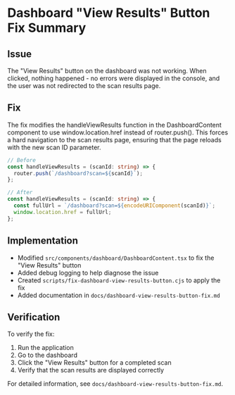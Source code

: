 # Dashboard "View Results" Button Fix Summary

## Issue
The "View Results" button on the dashboard was not working. When clicked, nothing happened - no errors were displayed in the console, and the user was not redirected to the scan results page.

## Fix
The fix modifies the handleViewResults function in the DashboardContent component to use window.location.href instead of router.push(). This forces a hard navigation to the scan results page, ensuring that the page reloads with the new scan ID parameter.

```typescript
// Before
const handleViewResults = (scanId: string) => {
  router.push(`/dashboard?scan=${scanId}`);
};

// After
const handleViewResults = (scanId: string) => {
  const fullUrl = `/dashboard?scan=${encodeURIComponent(scanId)}`;
  window.location.href = fullUrl;
};
```

## Implementation
- Modified `src/components/dashboard/DashboardContent.tsx` to fix the "View Results" button
- Added debug logging to help diagnose the issue
- Created `scripts/fix-dashboard-view-results-button.cjs` to apply the fix
- Added documentation in `docs/dashboard-view-results-button-fix.md`

## Verification
To verify the fix:
1. Run the application
2. Go to the dashboard
3. Click the "View Results" button for a completed scan
4. Verify that the scan results are displayed correctly

For detailed information, see `docs/dashboard-view-results-button-fix.md`.